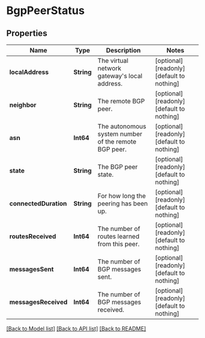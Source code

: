 # BgpPeerStatus


## Properties
Name | Type | Description | Notes
------------ | ------------- | ------------- | -------------
**localAddress** | **String** | The virtual network gateway&#39;s local address. | [optional] [readonly] [default to nothing]
**neighbor** | **String** | The remote BGP peer. | [optional] [readonly] [default to nothing]
**asn** | **Int64** | The autonomous system number of the remote BGP peer. | [optional] [readonly] [default to nothing]
**state** | **String** | The BGP peer state. | [optional] [readonly] [default to nothing]
**connectedDuration** | **String** | For how long the peering has been up. | [optional] [readonly] [default to nothing]
**routesReceived** | **Int64** | The number of routes learned from this peer. | [optional] [readonly] [default to nothing]
**messagesSent** | **Int64** | The number of BGP messages sent. | [optional] [readonly] [default to nothing]
**messagesReceived** | **Int64** | The number of BGP messages received. | [optional] [readonly] [default to nothing]


[[Back to Model list]](../README.md#models) [[Back to API list]](../README.md#api-endpoints) [[Back to README]](../README.md)



